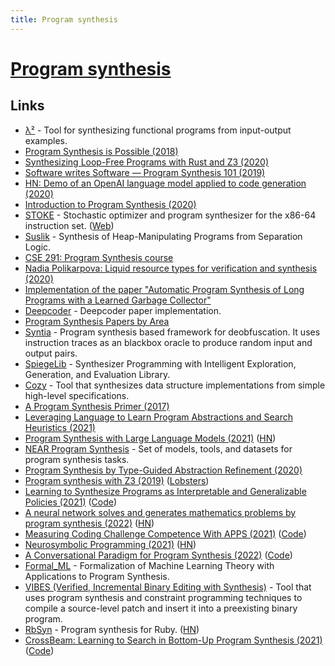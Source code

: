 ```yaml
---
title: Program synthesis
---
```


# [Program synthesis](https://en.wikipedia.org/wiki/Program_synthesis)

## Links

- [λ²](https://github.com/jfeser/L2) - Tool for synthesizing functional programs from input-output examples.
- [Program Synthesis is Possible (2018)](https://www.cs.cornell.edu/~asampson/blog/minisynth.html)
- [Synthesizing Loop-Free Programs with Rust and Z3 (2020)](https://fitzgeraldnick.com/2020/01/13/synthesizing-loop-free-programs.html)
- [Software writes Software — Program Synthesis 101 (2019)](https://medium.com/@vidiborskiy/software-writes-software-program-synthesis-101-294a9a35177)
- [HN: Demo of an OpenAI language model applied to code generation (2020)](https://news.ycombinator.com/item?id=23250379)
- [Introduction to Program Synthesis (2020)](http://people.csail.mit.edu/asolar/SynthesisCourse/index.htm)
- [STOKE](https://github.com/StanfordPL/stoke) - Stochastic optimizer and program synthesizer for the x86-64 instruction set. ([Web](http://stoke.stanford.edu/))
- [Suslik](https://github.com/TyGuS/suslik) - Synthesis of Heap-Manipulating Programs from Separation Logic.
- [CSE 291: Program Synthesis course](https://github.com/nadia-polikarpova/cse291-program-synthesis)
- [Nadia Polikarpova: Liquid resource types for verification and synthesis (2020)](https://www.youtube.com/watch?v=BW3ZDtjD_Yw)
- [Implementation of the paper "Automatic Program Synthesis of Long Programs with a Learned Garbage Collector"](https://github.com/amitz25/PCCoder)
- [Deepcoder](https://github.com/dkamm/deepcoder) - Deepcoder paper implementation.
- [Program Synthesis Papers by Area](https://docs.google.com/spreadsheets/d/1F0MH949En1wn-iCDS6dunkIs8YdwxZjLkXsY7Xy2iro/htmlview)
- [Syntia](https://github.com/RUB-SysSec/syntia) - Program synthesis based framework for deobfuscation. It uses instruction traces as an blackbox oracle to produce random input and output pairs.
- [SpiegeLib](https://github.com/spiegelib/spiegelib) - Synthesizer Programming with Intelligent Exploration, Generation, and Evaluation Library.
- [Cozy](https://github.com/CozySynthesizer/cozy) - Tool that synthesizes data structure implementations from simple high-level specifications.
- [A Program Synthesis Primer (2017)](https://barghouthi.github.io/2017/04/24/synthesis-primer/)
- [Leveraging Language to Learn Program Abstractions and Search Heuristics (2021)](https://arxiv.org/abs/2106.11053)
- [Program Synthesis with Large Language Models (2021)](https://arxiv.org/abs/2108.07732) ([HN](https://news.ycombinator.com/item?id=28217026))
- [NEAR Program Synthesis](https://github.com/nearai/program_synthesis) - Set of models, tools, and datasets for program synthesis tasks.
- [Program Synthesis by Type-Guided Abstraction Refinement (2020)](https://aaronguo1996.github.io/publication/tygar/tygar-paper.pdf)
- [Program synthesis with Z3 (2019)](https://www.mattkeeter.com/projects/synthesis/) ([Lobsters](https://lobste.rs/s/xelij5/program_synthesis_with_z3_2019))
- [Learning to Synthesize Programs as Interpretable and Generalizable Policies (2021)](https://arxiv.org/abs/2108.13643) ([Code](https://github.com/clvrai/leaps))
- [A neural network solves and generates mathematics problems by program synthesis (2022)](https://arxiv.org/abs/2112.15594) ([HN](https://news.ycombinator.com/item?id=29853802))
- [Measuring Coding Challenge Competence With APPS (2021)](https://arxiv.org/abs/2105.09938) ([Code](https://github.com/hendrycks/apps))
- [Neurosymbolic Programming (2021)](https://www.cs.utexas.edu/~swarat/pubs/PGL-049-Plain.pdf) ([HN](https://news.ycombinator.com/item?id=30631907))
- [A Conversational Paradigm for Program Synthesis (2022)](https://arxiv.org/abs/2203.13474) ([Code](https://github.com/salesforce/CodeGen))
- [Formal_ML](https://github.com/IBM/FormalML) - Formalization of Machine Learning Theory with Applications to Program Synthesis.
- [VIBES (Verified, Incremental Binary Editing with Synthesis)](https://github.com/draperlaboratory/VIBES) - Tool that uses program synthesis and constraint programming techniques to compile a source-level patch and insert it into a preexisting binary program.
- [RbSyn](https://github.com/ngsankha/rbsyn) - Program synthesis for Ruby. ([HN](https://news.ycombinator.com/item?id=31015363))
- [CrossBeam: Learning to Search in Bottom-Up Program Synthesis (2021)](https://openreview.net/forum?id=qhC8mr2LEKq) ([Code](https://github.com/google-research/crossbeam))